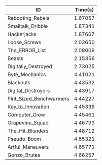|ID|Time(s)|
|-|-|
|Rebooting_Rebels|1.67057|
|Smalltalk_Dribble|1.87341|
|Hackerjacks|1.87607|
|Loose_Screws|2.03650|
|The_ERROR_List|2.08009|
|Beasts|2.15356|
|Digitally_Destroyed|2.73025|
|Byte_Mechanics|4.41021|
|Blackouts|4.43532|
|Digital_Destroyers|4.43917|
|Pint_Sized_Benchwarmers|4.44227|
|Key_to_Innovation|4.45339|
|Computer_Crew|4.45461|
|Grapevine_Squad|4.46793|
|The_Hit_Blunders|4.48712|
|Pseudo_Boom|4.65321|
|Artful_Maneuvers|4.65771|
|Gonzo_Brutes|4.66257|
